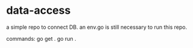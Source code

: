 # data-access

a simple repo to connect DB.
an env.go is still necessary to run this repo.

commands:
go get .
go run .
